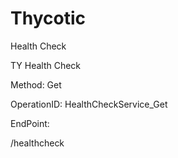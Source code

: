 #     Thycotic


Health Check

TY Health Check

Method: Get

OperationID: HealthCheckService_Get

EndPoint:

/healthcheck
